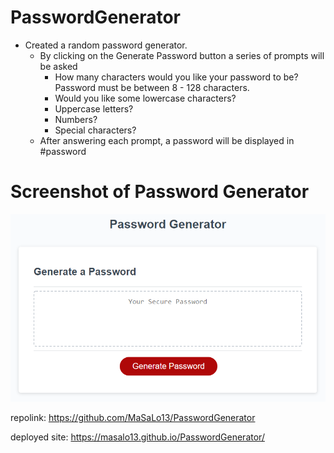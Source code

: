 # PasswordGenerator

* Created a random password generator. 
    - By clicking on the Generate Password button a series of prompts will be asked
        - How many characters would you like your password to be? Password must be between 8 - 128 characters.
        - Would you like some lowercase characters?
        - Uppercase letters?
        - Numbers?
        - Special characters?
    - After answering each prompt, a password will be displayed in #password

# Screenshot of Password Generator
![Screenshot of the Password Generator](assets/image/03-javascript-homework-demo.png)

repolink: 
https://github.com/MaSaLo13/PasswordGenerator

deployed site:
https://masalo13.github.io/PasswordGenerator/

